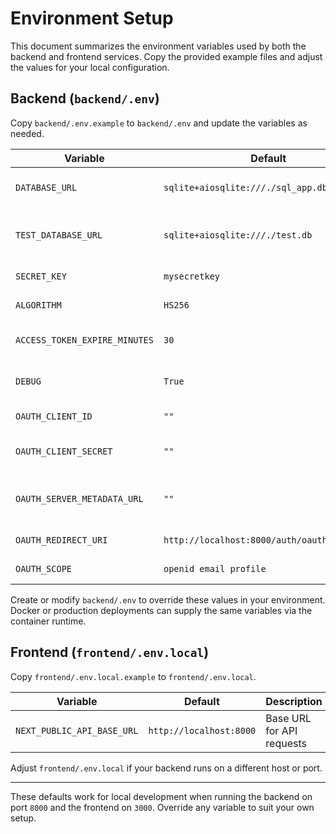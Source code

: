 # Environment Setup

This document summarizes the environment variables used by both the backend and frontend services. Copy the provided example files and adjust the values for your local configuration.

## Backend (`backend/.env`)

Copy `backend/.env.example` to `backend/.env` and update the variables as needed.

| Variable | Default | Description |
| --- | --- | --- |
| `DATABASE_URL` | `sqlite+aiosqlite:///./sql_app.db` | Database connection string |
| `TEST_DATABASE_URL` | `sqlite+aiosqlite:///./test.db` | Separate database used for tests |
| `SECRET_KEY` | `mysecretkey` | JWT signing key |
| `ALGORITHM` | `HS256` | JWT algorithm |
| `ACCESS_TOKEN_EXPIRE_MINUTES` | `30` | Token lifetime in minutes |
| `DEBUG` | `True` | Enables debug mode |
| `OAUTH_CLIENT_ID` | `""` | OAuth client id |
| `OAUTH_CLIENT_SECRET` | `""` | OAuth client secret |
| `OAUTH_SERVER_METADATA_URL` | `""` | OAuth server metadata URL |
| `OAUTH_REDIRECT_URI` | `http://localhost:8000/auth/oauth/callback` | OAuth redirect URI |
| `OAUTH_SCOPE` | `openid email profile` | OAuth scopes |

Create or modify `backend/.env` to override these values in your environment. Docker or production deployments can supply the same variables via the container runtime.

## Frontend (`frontend/.env.local`)

Copy `frontend/.env.local.example` to `frontend/.env.local`.

| Variable | Default | Description |
| --- | --- | --- |
| `NEXT_PUBLIC_API_BASE_URL` | `http://localhost:8000` | Base URL for API requests |

Adjust `frontend/.env.local` if your backend runs on a different host or port.

---

These defaults work for local development when running the backend on port `8000` and the frontend on `3000`. Override any variable to suit your own setup.
